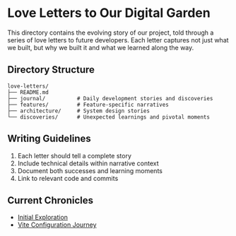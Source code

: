 # Love Letters to Our Digital Garden

This directory contains the evolving story of our project, told through a series of love letters to future developers. Each letter captures not just what we built, but why we built it and what we learned along the way.

## Directory Structure

```
love-letters/
├── README.md
├── journal/          # Daily development stories and discoveries
├── features/         # Feature-specific narratives
├── architecture/     # System design stories
└── discoveries/      # Unexpected learnings and pivotal moments
```

## Writing Guidelines

1. Each letter should tell a complete story
2. Include technical details within narrative context
3. Document both successes and learning moments
4. Link to relevant code and commits

## Current Chronicles

- [Initial Exploration](./journal/2024-12-15-initial-exploration.md)
- [Vite Configuration Journey](./features/vite-configuration.md)